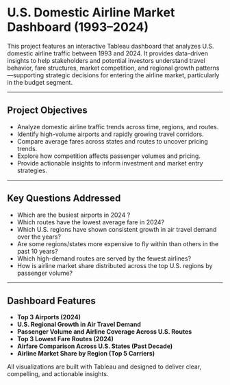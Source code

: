 # U.S. Domestic Airline Market Dashboard (1993–2024)

This project features an interactive Tableau dashboard that analyzes U.S. domestic airline traffic between 1993 and 2024. It provides data-driven insights to help stakeholders and potential investors understand travel behavior, fare structures, market competition, and regional growth patterns—supporting strategic decisions for entering the airline market, particularly in the budget segment.

---

## Project Objectives

- Analyze domestic airline traffic trends across time, regions, and routes.
- Identify high-volume airports and rapidly growing travel corridors.
- Compare average fares across states and routes to uncover pricing trends.
- Explore how competition affects passenger volumes and pricing.
- Provide actionable insights to inform investment and market entry strategies.

---

## Key Questions Addressed

- Which are the busiest airports in 2024 ?
- Which routes have the lowest average fare in 2024?
- Which U.S. regions have shown consistent growth in air travel demand over the years?
- Are some regions/states more expensive to fly within than others in the past 10 years?
- Which high-demand routes are served by the fewest airlines?
- How is airline market share distributed across the top U.S. regions by passenger volume?

---

## Dashboard Features

- **Top 3 Airports (2024)**
- **U.S. Regional Growth in Air Travel Demand**
- **Passenger Volume and Airline Coverage Across U.S. Routes** 
- **Top 3 Lowest Fare Routes (2024)**
- **Airfare Comparison Across U.S. States (Past Decade)**
- **Airline Market Share by Region (Top 5 Carriers)**

All visualizations are built with Tableau and designed to deliver clear, compelling, and actionable insights.


